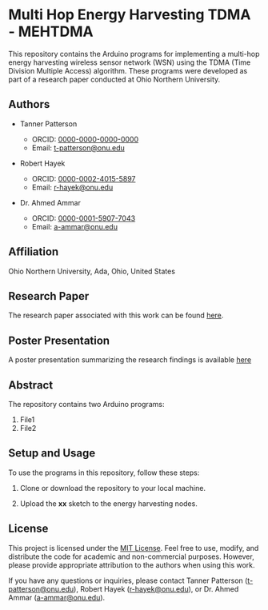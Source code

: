 # Multi Hop Energy Harvesting TDMA - MEHTDMA

This repository contains the Arduino programs for implementing a multi-hop energy harvesting wireless sensor network (WSN) using the TDMA (Time Division Multiple Access) algorithm. These programs were developed as part of a research paper conducted at Ohio Northern University. 

## Authors

- Tanner Patterson
  - ORCID: [0000-0000-0000-0000](https://orcid.org/0000-0000-0000-0000)
  - Email: t-patterson@onu.edu

- Robert Hayek
  - ORCID: [0000-0002-4015-5897](https://orcid.org/0000-0002-4015-5897)
  - Email: r-hayek@onu.edu

- Dr. Ahmed Ammar
  - ORCID: [0000-0001-5907-7043](https://orcid.org/0000-0001-5907-7043)
  - Email: a-ammar@onu.edu

## Affiliation

Ohio Northern University, Ada, Ohio, United States

## Research Paper

The research paper associated with this work can be found [here](link-to-paper).

## Poster Presentation

A poster presentation summarizing the research findings is available [here](link-to-research-colloquium-poster)

## Abstract

The repository contains two Arduino programs:

1. File1
2. File2

## Setup and Usage

To use the programs in this repository, follow these steps:

1. Clone or download the repository to your local machine.

2. Upload the **xx** sketch to the energy harvesting nodes.


## License

This project is licensed under the [MIT License](LICENSE). Feel free to use, modify, and distribute the code for academic and non-commercial purposes. However, please provide appropriate attribution to the authors when using this work.

If you have any questions or inquiries, please contact Tanner Patterson (t-patterson@onu.edu), Robert Hayek (r-hayek@onu.edu), or Dr. Ahmed Ammar (a-ammar@onu.edu).
